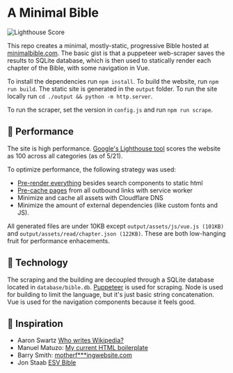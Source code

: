 # A Minimal Bible
![Lighthouse Score](https://raw.githubusercontent.com/barbinbrad/the-perfect-website/master/lighthouse.png?raw=true)

This repo creates a minimal, mostly-static, progressive Bible hosted at [minimalbible.com](https://minimalbible.com/read/Luke+6). The basic gist is that a puppeteer web-scraper saves the results to SQLite database, which is then used to statically render each chapter of the Bible, with some navigation in Vue.

To install the dependencies run `npm install`. To build the website, run `npm run build`. The static site is generated in the `output` folder. To run the site locally run `cd ./output && python -m http.server`.

To run the scraper, set the version in `config.js` and run `npm run scrape`.

:mechanical_arm: Performance 
------
The site is high performance. [Google's Lighthouse tool](https://developers.google.com/speed/pagespeed/insights/?url=https%3A%2F%2Fminimalbible.com%2Fread%2FGenesis%2B1%2F) scores the website as 100 across all categories (as of 5/21). 


To optimize performance, the following strategy was used:

- [Pre-render everything](https://github.com/barbinbrad/the-perfect-website/blob/6537e1613d819dba253491a45fc18e05a668e838/build/build-pages.js#L10) besides search components to static html
- [Pre-cache pages](https://github.com/barbinbrad/the-perfect-website/blob/04c138499f02b33fe30869ad65c7034a77b06966/output/assets/js/scripts.js#L385) from all outbound links with service worker
- Minimize and cache all assets with Cloudflare DNS
- Minimize the amount of external dependencies (like custom fonts and JS).

All generated files are under 10KB except `output/assets/js/vue.js (101KB)` and `output/assets/read/chapter.json (122KB)`. These are both low-hanging fruit for performance enhacements.


:microscope: Technology
------
The scraping and the building are decoupled through a SQLite database located in `database/bible.db`. [Puppeteer](https://github.com/checkly/puppeteer-examples) is used for scraping. Node is used for building to limit the language, but it's just basic string concatenation. Vue is used for the navigation components because it feels good. 


:brain: Inspiration
-------
- Aaron Swartz [Who writes Wikipedia?](http://www.aaronsw.com/weblog/whowriteswikipedia)
- Manuel Matuzo: [My current HTML boilerplate](https://www.matuzo.at/blog/html-boilerplate/)
- Barry Smith: [motherf***ingwebsite.com](http://motherfuckingwebsite.com/)
- Jon Staab [ESV Bible](https://github.com/staab/esv)

